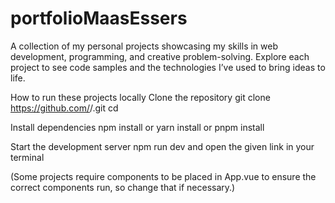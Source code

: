 # portfolioMaasEssers
A collection of my personal projects showcasing my skills in web development, programming, and creative problem-solving. Explore each project to see code samples and the technologies I’ve used to bring ideas to life.

How to run these projects locally
Clone the repository
git clone https://github.com/<your-username>/<repo-name>.git
cd <repo-name>

Install dependencies
npm install
or
yarn install
or
pnpm install

Start the development server
npm run dev
and open the given link in your terminal

(Some projects require components to be placed in App.vue to ensure the correct components run, so change that if necessary.)
